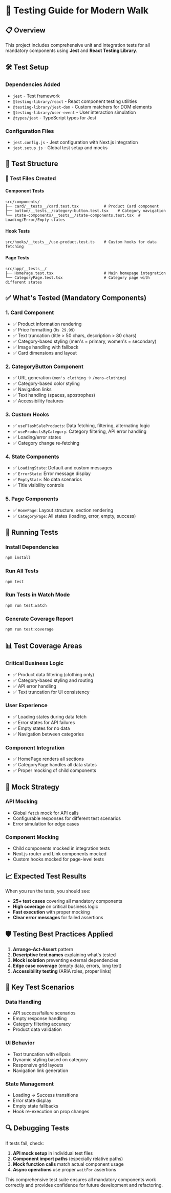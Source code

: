 # 🧪 Testing Guide for Modern Walk

## 📋 Overview

This project includes comprehensive unit and integration tests for all mandatory components using **Jest** and **React Testing Library**.

## 🛠️ Test Setup

### Dependencies Added
- `jest` - Test framework
- `@testing-library/react` - React component testing utilities
- `@testing-library/jest-dom` - Custom matchers for DOM elements
- `@testing-library/user-event` - User interaction simulation
- `@types/jest` - TypeScript types for Jest

### Configuration Files
- `jest.config.js` - Jest configuration with Next.js integration
- `jest.setup.js` - Global test setup and mocks

## 🧪 Test Structure

### 📁 Test Files Created

#### **Component Tests**
```
src/components/
├── card/__tests__/card.test.tsx           # Product Card component
├── button/__tests__/category-button.test.tsx    # Category navigation
└── state-components/__tests__/state-components.test.tsx  # Loading/Error/Empty states
```

#### **Hook Tests**
```
src/hooks/__tests__/use-product.test.ts    # Custom hooks for data fetching
```

#### **Page Tests**
```
src/app/__tests__/
├── HomePage.test.tsx                      # Main homepage integration
└── CategoryPage.test.tsx                  # Category page with different states
```

## ✅ What's Tested (Mandatory Components)

### **1. Card Component** 
- ✅ Product information rendering
- ✅ Price formatting (`Rs 29.99`)
- ✅ Text truncation (title > 50 chars, description > 80 chars)
- ✅ Category-based styling (men's = primary, women's = secondary)
- ✅ Image handling with fallback
- ✅ Card dimensions and layout

### **2. CategoryButton Component**
- ✅ URL generation (`men's clothing` → `/mens-clothing`)
- ✅ Category-based color styling
- ✅ Navigation links
- ✅ Text handling (spaces, apostrophes)
- ✅ Accessibility features

### **3. Custom Hooks**
- ✅ `useFlashSaleProducts`: Data fetching, filtering, alternating logic
- ✅ `useProductsByCategory`: Category filtering, API error handling
- ✅ Loading/error states
- ✅ Category change re-fetching

### **4. State Components**
- ✅ `LoadingState`: Default and custom messages
- ✅ `ErrorState`: Error message display
- ✅ `EmptyState`: No data scenarios
- ✅ Title visibility controls

### **5. Page Components**
- ✅ `HomePage`: Layout structure, section rendering
- ✅ `CategoryPage`: All states (loading, error, empty, success)

## 🚀 Running Tests

### Install Dependencies
```bash
npm install
```

### Run All Tests
```bash
npm test
```

### Run Tests in Watch Mode
```bash
npm run test:watch
```

### Generate Coverage Report
```bash
npm run test:coverage
```

## 📊 Test Coverage Areas

### **Critical Business Logic**
- ✅ Product data filtering (clothing only)
- ✅ Category-based styling and routing
- ✅ API error handling
- ✅ Text truncation for UI consistency

### **User Experience**
- ✅ Loading states during data fetch
- ✅ Error states for API failures
- ✅ Empty states for no data
- ✅ Navigation between categories

### **Component Integration**
- ✅ HomePage renders all sections
- ✅ CategoryPage handles all data states
- ✅ Proper mocking of child components

## 🔧 Mock Strategy

### **API Mocking**
- Global `fetch` mock for API calls
- Configurable responses for different test scenarios
- Error simulation for edge cases

### **Component Mocking**
- Child components mocked in integration tests
- Next.js router and Link components mocked
- Custom hooks mocked for page-level tests

## 📈 Expected Test Results

When you run the tests, you should see:
- **25+ test cases** covering all mandatory components
- **High coverage** on critical business logic
- **Fast execution** with proper mocking
- **Clear error messages** for failed assertions

## 🛡️ Testing Best Practices Applied

1. **Arrange-Act-Assert** pattern
2. **Descriptive test names** explaining what's tested
3. **Mock isolation** preventing external dependencies
4. **Edge case coverage** (empty data, errors, long text)
5. **Accessibility testing** (ARIA roles, proper links)

## 🎯 Key Test Scenarios

### **Data Handling**
- API success/failure scenarios
- Empty response handling
- Category filtering accuracy
- Product data validation

### **UI Behavior**
- Text truncation with ellipsis
- Dynamic styling based on category
- Responsive grid layouts
- Navigation link generation

### **State Management**
- Loading → Success transitions
- Error state display
- Empty state fallbacks
- Hook re-execution on prop changes

## 🔍 Debugging Tests

If tests fail, check:
1. **API mock setup** in individual test files
2. **Component import paths** (especially relative paths)
3. **Mock function calls** match actual component usage
4. **Async operations** use proper `waitFor` assertions

This comprehensive test suite ensures all mandatory components work correctly and provides confidence for future development and refactoring. 
